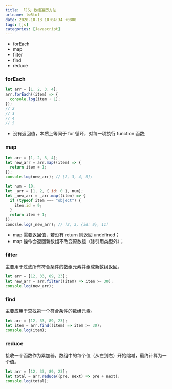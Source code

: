 ```yaml
---
title: 「JS」数组遍历方法
urlname: lw5tof
date: 2020-10-13 10:04:34 +0800
tags: [js]
categories: [Javascript]
---
```


- forEach
- map
- filter
- find
- reduce

### forEach

```javascript
let arr = [1, 2, 3, 4];
arr.forEach((item) => {
  console.log(item + 1);
});
// 2
// 3
// 4
// 5
```

- 没有返回值，本质上等同于 for 循环，对每一项执行 function 函数;

### map

```javascript
let arr = [1, 2, 3, 4];
let new_arr = arr.map((item) => {
  return item + 1;
});
console.log(new_arr); // [2, 3, 4, 5];

let num = 10;
let _arr = [1, 2, { id: 0 }, num];
let _new_arr = _arr.map((item) => {
  if (typeof item === "object") {
    item.id = 9;
  }
  return item + 1;
});
conosle.log(_new_arr); // [2, 3, {id: 9}, 11]
```

- map 需要返回值，若没有 return 则返回 undefined；
- map 操作会返回新数组不改变原数组（除引用类型外）；

### filter

主要用于过滤所有符合条件的数组元素并组成新数组返回。

```javascript
let arr = [12, 33, 89, 23];
let new_arr = arr.filter((item) => item >= 30);
console.log(new_arr);
```

### find

主要应用于查找第一个符合条件的数组元素。

```javascript
let arr = [12, 33, 89, 23];
let item = arr.find((item) => item >= 30);
console.log(item);
```

### reduce

接收一个函数作为累加器，数组中的每个值（从左到右）开始缩减，最终计算为一个值。

```javascript
let arr = [12, 33, 89, 23];
let total = arr.reduce((pre, next) => pre + next);
console.log(total);
```
